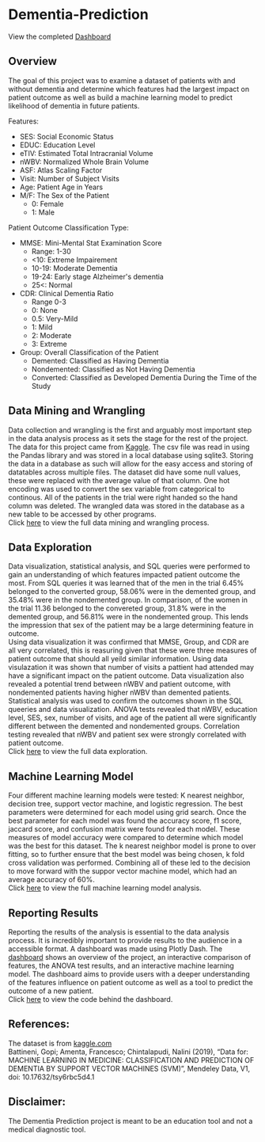 # Dementia-Prediction  
View the completed [Dashboard](https://dementia-prediction.herokuapp.com/)  
## Overview
The goal of this project was to examine a dataset of patients with and without dementia and determine which features had the largest impact on patient outcome as well as build a machine learning model to predict likelihood of dementia in future patients.

Features:
- SES: Social Economic Status  
- EDUC: Education Level  
- eTIV: Estimated Total Intracranial Volume  
- nWBV: Normalized Whole Brain Volume  
- ASF: Atlas Scaling Factor  
- Visit: Number of Subject Visits  
- Age: Patient Age in Years
- M/F: The Sex of the Patient  
    - 0: Female
    - 1: Male  

Patient Outcome Classification Type:
- MMSE: Mini-Mental Stat Examination Score  
    - Range: 1-30  
    - <10: Extreme Impairement  
    - 10-19: Moderate Dementia  
    - 19-24: Early stage Alzheimer's dementia  
    - 25<: Normal   
- CDR: Clinical Dementia Ratio  
    - Range 0-3  
    - 0: None  
    - 0.5: Very-Mild  
    - 1: Mild  
    - 2: Moderate  
    - 3: Extreme  
- Group: Overall Classification of the Patient  
    - Demented: Classified as Having Dementia
    - Nondemented: Classified as Not Having Dementia  
    - Converted: Classified as Developed Dementia During the Time of the Study  

## Data Mining and Wrangling
Data collection and wrangling is the first and arguably most important step in the data analysis process as it sets the stage for the rest of the project. The data for this project came from [Kaggle](https://www.kaggle.com/datasets/shashwatwork/dementia-prediction-dataset). The csv file was read in using the Pandas library and was stored in a local database using sqlite3. Storing the data in a database as such will allow for the easy access and storing of datatables across multiple files. The dataset did have some null values, these were replaced with the average value of that column. One hot encoding was used to convert the sex variable from categorical to continous. All of the patients in the trial were right handed so the hand column was deleted. The wrangled data was stored in the database as a new table to be accessed by other programs.  
Click [here](https://github.com/sspalding/Dementia-Prediction/blob/3f3d47b89e72999dbad910962c7b3988e9ae9133/DataCollection%20and%20Wrangling.ipynb) to view the full data mining and wrangling process.  

## Data Exploration
Data visualization, statistical analysis, and SQL queries were performed to gain an understanding of which features impacted patient outcome the most. From SQL queries it was learned that of the men in the trial 6.45% belonged to the converted group, 58.06% were in the demented group, and 35.48% were  in the nondemented group. In comparison, of the women in the trial 11.36 belonged to the convereted group, 31.8% were in the demented group, and 56.81% were in the nondemented group. This lends the impression that sex of the patient may be a large determining feature in outcome.  
Using data visualization it was confirmed that MMSE, Group, and CDR are all very correlated, this is reasuring given that these were three measures of patient outcome that should all yeild similar information. Using data visulazation it was shown that number of visits a pattient had attended may have a significant impact on the patient outcome. Data visualization also revealed a potential trend between nWBV and patient outcome, with nondemented patients having higher nWBV than demented patients.  
Statistical analysis was used to confirm the outcomes shown in the SQL queeries and data visualization. ANOVA tests revealed that nWBV, education level, SES, sex, number of visits, and age of the patient all were significantly different between the demented and nondemented groups. Correlation testing revealed that nWBV and patient sex were strongly correlated with patient outcome.   
Click [here](https://github.com/sspalding/Dementia-Prediction/blob/d0c888f2ee76d9f9862f3d1f8fd0779e988df73c/Exploratory%20Data%20Analysis.ipynb) to view the full data exploration.

## Machine Learning Model
Four different machine learning models were tested: K nearest neighbor, decision tree, support vector machine, and logistic regression. The best parameters were determined for each model using grid search. Once the best parameter for each model was found the accuracy score, f1 score, jaccard score, and confusion matrix were found for each model. These measures of model accuracy were compared to determine which model was the best for this dataset. The k nearest neighbor model is prone to over fitting, so to further ensure that the best model was being chosen, k fold cross validation was performed. Combining all of these led to the decision to move forward with the suppor vector machine model, which had an average accuracy of 60%.  
Click [here](https://github.com/sspalding/Dementia-Prediction/blob/d0c888f2ee76d9f9862f3d1f8fd0779e988df73c/Machine%20Learning.ipynb) to view the full machine learning model analysis. 

## Reporting Results
Reporting the results of the analysis is essential to the data analysis process. It is incredibly important to provide results to the audience in a accessible format. A dashboard was made using Plotly Dash. The [dashboard](https://dementia-prediction.herokuapp.com/) shows an overview of the project, an interactive comparison of features, the ANOVA test results, and an interactive machine learning model. The dashboard aims to provide users with a deeper understanding of the features influence on patient outcome as well as a tool to predict the outcome of a new patient.  
Click [here](https://github.com/sspalding/Dementia-Prediction/blob/3f3d47b89e72999dbad910962c7b3988e9ae9133/app.py) to view the code behind the dashboard.  

## References:
The dataset is from [kaggle.com](https://www.kaggle.com/datasets/shashwatwork/dementia-prediction-dataset)     
Battineni, Gopi; Amenta, Francesco; Chintalapudi, Nalini (2019), “Data for: MACHINE LEARNING IN MEDICINE: CLASSIFICATION AND PREDICTION OF DEMENTIA BY SUPPORT VECTOR MACHINES (SVM)”, Mendeley Data, V1, doi: 10.17632/tsy6rbc5d4.1

## Disclaimer:  
The Dementia Prediction project is meant to be an education tool and not a medical diagnostic tool. 
